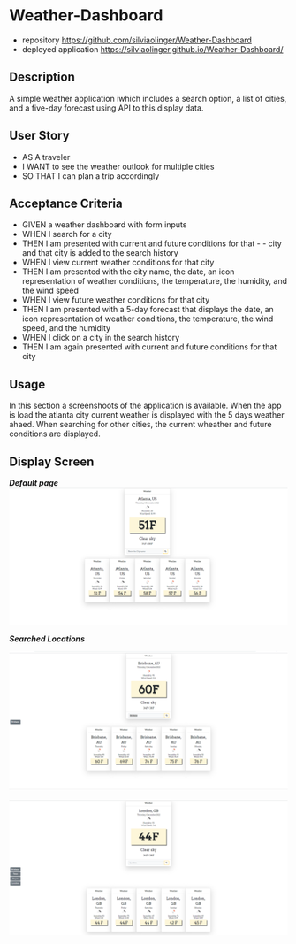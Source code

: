 # Weather-Dashboard
- repository
https://github.com/silviaolinger/Weather-Dashboard
- deployed application
https://silviaolinger.github.io/Weather-Dashboard/

## Description
A simple weather application iwhich includes a search option, a list of cities, and a five-day forecast using API to  this display data.
## User Story
- AS A traveler
- I WANT to see the weather outlook for multiple cities
- SO THAT I can plan a trip accordingly
## Acceptance Criteria
- GIVEN a weather dashboard with form inputs
- WHEN I search for a city
- THEN I am presented with current and future conditions for that - - city and that city is added to the search history
- WHEN I view current weather conditions for that city
- THEN I am presented with the city name, the date, an icon representation of weather conditions, the temperature, the humidity, and the wind speed
- WHEN I view future weather conditions for that city
- THEN I am presented with a 5-day forecast that displays the date, an icon representation of weather conditions, the temperature, the wind speed, and the humidity
- WHEN I click on a city in the search history
- THEN I am again presented with current and future conditions for that city
## Usage
In this section a screenshoots of the application is available.
When the app is load the atlanta city current weather is displayed with the 5 days weather ahaed.
When searching for other cities, the current wheather and future conditions are displayed.

## Display Screen
***Default page***
![](./weather/images/MainPage.png)

***Searched Locations***

![](./weather/images/Searchcities.png)


![](./weather/images/Listofsearchedcities.png)




